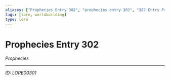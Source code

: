```yaml
---
aliases: ["Prophecies Entry 302", "prophecies entry 302", "302 Entry Prophecies"]
tags: [lore, worldbuilding]
type: lore
---
```


# Prophecies Entry 302

*Prophecies*

---
*ID: LORE00301*